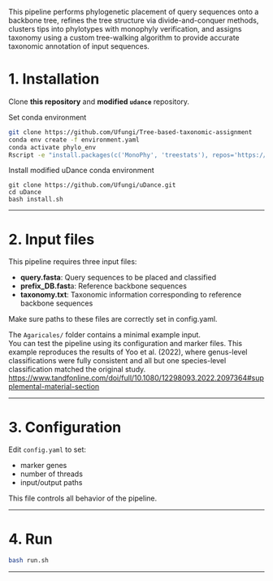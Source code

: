 This pipeline performs phylogenetic placement of query sequences onto a backbone tree, refines the tree structure via divide-and-conquer methods, clusters tips into phylotypes with monophyly verification, and assigns taxonomy using a custom tree-walking algorithm to provide accurate taxonomic annotation of input sequences.

# 1. Installation
Clone **this repository** and **modified `udance`** repository.

Set conda environment
```bash
git clone https://github.com/Ufungi/Tree-based-taxonomic-assignment
conda env create -f environment.yaml
conda activate phylo_env
Rscript -e "install.packages(c('MonoPhy', 'treestats'), repos='https://cloud.r-project.org')"
```

Install modified uDance conda environment
```
git clone https://github.com/Ufungi/uDance.git
cd uDance
bash install.sh
```
---

# 2. Input files

This pipeline requires three input files:

- **query.fasta**: Query sequences to be placed and classified
- **prefix_DB.fast**a: Reference backbone sequences
- **taxonomy.txt**: Taxonomic information corresponding to reference backbone sequences

Make sure paths to these files are correctly set in config.yaml.

The `Agaricales/` folder contains a minimal example input.  
You can test the pipeline using its configuration and marker files.
This example reproduces the results of Yoo et al. (2022), where genus-level classifications were fully consistent and all but one species-level classification matched the original study.
https://www.tandfonline.com/doi/full/10.1080/12298093.2022.2097364#supplemental-material-section

---

# 3. Configuration

Edit `config.yaml` to set:
- marker genes
- number of threads
- input/output paths

This file controls all behavior of the pipeline.

---

# 4. Run

```bash
bash run.sh
```

---
